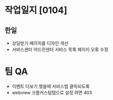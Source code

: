 # 작업일지 [0104]

## 한일
- 상담받기 페이지를 디자인 개선
- 서비스센터 어드민센터 서비스 목록 페이지 오류 수정

# 팀 QA
- 이벤트 더보기 했을때 서비스탭 클릭되도록
- webview 크롬커스텀탭으로 설정 하면 403